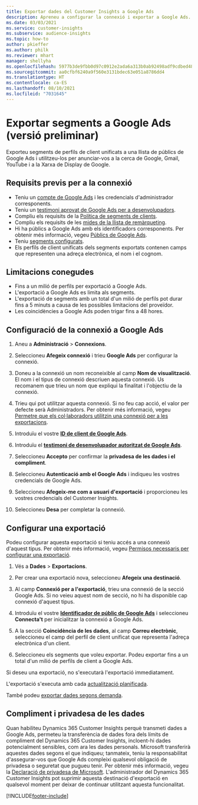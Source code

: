 ```yaml
---
title: Exportar dades del Customer Insights a Google Ads
description: Apreneu a configurar la connexió i exportar a Google Ads.
ms.date: 03/03/2021
ms.service: customer-insights
ms.subservice: audience-insights
ms.topic: how-to
author: pkieffer
ms.author: philk
ms.reviewer: mhart
manager: shellyha
ms.openlocfilehash: 5977b3de9fbb0d97c0912e2ada6a313b0ab92498adf9cdbed48191c0e5143567
ms.sourcegitcommit: aa0cfbf6240a9f560e3131bdec63e051a8786dd4
ms.translationtype: HT
ms.contentlocale: ca-ES
ms.lasthandoff: 08/10/2021
ms.locfileid: "7031645"
---
```

# <a name="export-segments-to-google-ads-preview"></a>Exportar segments a Google Ads (versió preliminar)

Exporteu segments de perfils de client unificats a una llista de públics de Google Ads i utilitzeu-los per anunciar-vos a la cerca de Google, Gmail, YouTube i a la Xarxa de Display de Google. 

## <a name="prerequisites-for-connection"></a>Requisits previs per a la connexió

-   Teniu un [compte de Google Ads](https://ads.google.com/) i les credencials d'administrador corresponents.
-   Teniu un [testimoni aprovat de Google Ads per a desenvolupadors](https://developers.google.com/google-ads/api/docs/first-call/dev-token). 
-   Compliu els requisits de la [Política de segments de clients](https://support.google.com/adspolicy/answer/6299717).
-   Compliu els requisits de les [mides de la llista de remàrqueting](https://support.google.com/google-ads/answer/7558048).
-   Hi ha públics a Google Ads amb els identificadors corresponents. Per obtenir més informació, vegeu [Públics de Google Ads](https://support.google.com/google-ads/answer/7558048?hl=en#:~:text=Audience%20lists%20is%20a%20section,Display%20Network%20through%20remarketing%20campaigns.).
-   Teniu [segments configurats](segments.md).
-   Els perfils de client unificats dels segments exportats contenen camps que representen una adreça electrònica, el nom i el cognom.

## <a name="known-limitations"></a>Limitacions conegudes

- Fins a un milió de perfils per exportació a Google Ads.
- L'exportació a Google Ads es limita als segments.
- L'exportació de segments amb un total d'un milió de perfils pot durar fins a 5 minuts a causa de les possibles limitacions del proveïdor. 
- Les coincidències a Google Ads poden trigar fins a 48 hores.

## <a name="set-up-connection-to-google-ads"></a>Configuració de la connexió a Google Ads

1. Aneu a **Administració** > **Connexions**.

1. Seleccioneu **Afegeix connexió** i trieu **Google Ads** per configurar la connexió.

1. Doneu a la connexió un nom reconeixible al camp **Nom de visualització**. El nom i el tipus de connexió descriuen aquesta connexió. Us recomanem que trieu un nom que expliqui la finalitat i l'objectiu de la connexió.

1. Trieu qui pot utilitzar aquesta connexió. Si no feu cap acció, el valor per defecte serà Administradors. Per obtenir més informació, vegeu [Permetre que els col·laboradors utilitzin una connexió per a les exportacions](connections.md#allow-contributors-to-use-a-connection-for-exports).

1. Introduïu el vostre **[ID de client de Google Ads](https://support.google.com/google-ads/answer/1704344)**.

1. Introduïu el **[testimoni de desenvolupador autoritzat de Google Ads](https://developers.google.com/google-ads/api/docs/first-call/dev-token)**.

1. Seleccioneu **Accepto** per confirmar la **privadesa de les dades i el compliment**.

1. Seleccioneu **Autenticació amb el Google Ads** i indiqueu les vostres credencials de Google Ads.

1. Seleccioneu **Afegeix-me com a usuari d'exportació** i proporcioneu les vostres credencials del Customer Insights.

1. Seleccioneu **Desa** per completar la connexió. 

## <a name="configure-an-export"></a>Configurar una exportació

Podeu configurar aquesta exportació si teniu accés a una connexió d'aquest tipus. Per obtenir més informació, vegeu [Permisos necessaris per configurar una exportació](export-destinations.md#set-up-a-new-export).

1. Vés a **Dades** > **Exportacions**.

1. Per crear una exportació nova, seleccioneu **Afegeix una destinació**.

1. Al camp **Connexió per a l'exportació**, trieu una connexió de la secció Google Ads. Si no veieu aquest nom de secció, no hi ha disponible cap connexió d'aquest tipus.

1. Introduïu el vostre **[Identificador de públic de Google Ads](https://support.google.com/google-ads/answer/7558048?hl=en#:~:text=Audience%20lists%20is%20a%20section,Display%20Network%20through%20remarketing%20campaigns.)** i seleccioneu **Connecta't** per inicialitzar la connexió a Google Ads.

1. A la secció **Coincidència de les dades**, al camp **Correu electrònic**, seleccioneu el camp del perfil de client unificat que representa l'adreça electrònica d'un client.

1. Seleccioneu els segments que voleu exportar. Podeu exportar fins a un total d'un milió de perfils de client a Google Ads.

Si deseu una exportació, no s'executarà l'exportació immediatament.

L'exportació s'executa amb cada [actualització planificada](system.md#schedule-tab). 

També podeu [exportar dades segons demanda](export-destinations.md#run-exports-on-demand). 

## <a name="data-privacy-and-compliance"></a>Compliment i privadesa de les dades

Quan habiliteu Dynamics 365 Customer Insights perquè transmeti dades a Google Ads, permeteu la transferència de dades fora dels límits de compliment del Dynamics 365 Customer Insights, incloent-hi dades potencialment sensibles, com ara les dades personals. Microsoft transferirà aquestes dades segons el que indiqueu; tanmateix, teniu la responsabilitat d'assegurar-vos que Google Ads compleixi qualsevol obligació de privadesa o seguretat que pugueu tenir. Per obtenir més informació, vegeu la [Declaració de privadesa de Microsoft](https://go.microsoft.com/fwlink/?linkid=396732).
L'administrador del Dynamics 365 Customer Insights pot suprimir aquesta destinació d'exportació en qualsevol moment per deixar de continuar utilitzant aquesta funcionalitat.


[!INCLUDE[footer-include](../includes/footer-banner.md)]
